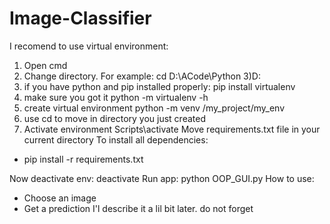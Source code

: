 # Image-Classifier
I recomend to use virtual environment:
1) Open cmd
2) Change directory. For example:
  cd D:\ACode\Python 
3)D:
4) if you have python and pip installed properly:
  pip install virtualenv
5) make sure you got it
  python -m virtualenv -h
6) create virtual environment
  python -m venv /my_project/my_env
7) use cd to move in directory you just created
8) Activate environment 
  Scripts\activate
 Move requirements.txt file in your current directory
To install all dependencies:
- pip install -r requirements.txt

Now deactivate env:
  deactivate
Run app:
  python OOP_GUI.py
How to use:
- Choose an image
- Get a prediction
I'l describe it a lil bit later. do not forget
